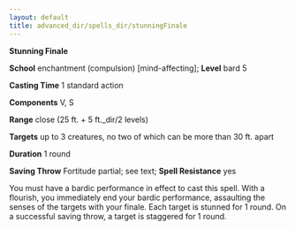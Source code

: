 ```yaml
---
layout: default
title: advanced_dir/spells_dir/stunningFinale
---
```

 **Stunning Finale**

**School** enchantment (compulsion) [mind-affecting]; **Level** bard 5

**Casting Time** 1 standard action

**Components** V, S

**Range** close (25 ft. + 5 ft._dir/2 levels)

**Targets** up to 3 creatures, no two of which can be more than 30 ft. apart

**Duration** 1 round

**Saving Throw** Fortitude partial; see text; **Spell Resistance** yes

You must have a bardic performance in effect to cast this spell. With a flourish, you immediately end your bardic performance, assaulting the senses of the targets with your finale. Each target is stunned for 1 round. On a successful saving throw, a target is staggered for 1 round.

